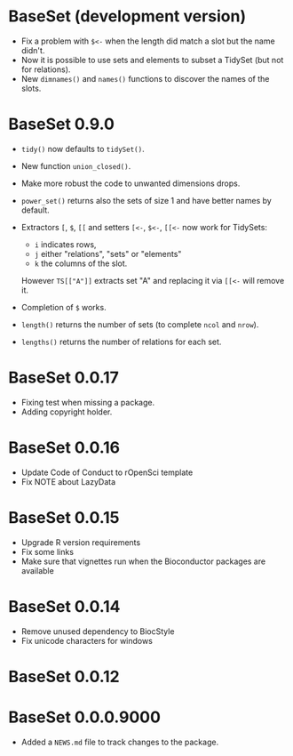 # BaseSet (development version)

* Fix a problem with `$<-` when the length did match a slot but the name didn't.
* Now it is possible to use sets and elements to subset a TidySet (but not for relations).
* New `dimnames()` and `names()` functions to discover the names of the slots.

# BaseSet 0.9.0

* `tidy()` now defaults to `tidySet()`.
* New function `union_closed()`.
* Make more robust the code to unwanted dimensions drops. 
* `power_set()` returns also the sets of size 1 and have better names by default.
* Extractors `[`, `$`, `[[` and setters `[<-`, `$<-`, `[[<-` now work for 
TidySets: 
    - `i` indicates rows, 
    - `j` either "relations", "sets" or "elements"
    - `k` the columns of the slot.  
    
  However `TS[["A"]]` extracts set "A" and replacing it via `[[<-` will remove 
  it.
* Completion of `$` works. 
* `length()` returns the number of sets (to complete `ncol` and `nrow`).
* `lengths()` returns the number of relations for each set. 

# BaseSet 0.0.17

* Fixing test when missing a package. 
* Adding copyright holder.

# BaseSet 0.0.16

* Update Code of Conduct to rOpenSci template
* Fix NOTE about LazyData

# BaseSet 0.0.15

* Upgrade R version requirements
* Fix some links
* Make sure that vignettes run when the Bioconductor packages are available

# BaseSet 0.0.14

* Remove unused dependency to BiocStyle
* Fix unicode characters for windows

# BaseSet 0.0.12

# BaseSet 0.0.0.9000

* Added a `NEWS.md` file to track changes to the package.
